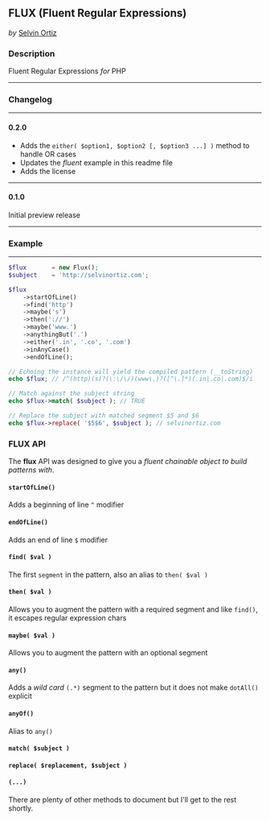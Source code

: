 ## FLUX (Fluent Regular Expressions)
*by* [Selvin Ortiz](http://twitter.com/selvinortiz)

### Description
Fluent Regular Expressions _for_ PHP

----

### Changelog

----
#### 0.2.0
- Adds the `either( $option1, $option2 [, $option3 ...] )` method to handle OR cases
- Updates the *fluent* example in this readme file
- Adds the license

----
#### 0.1.0
Initial preview release

----

### Example
----

```php
$flux		= new Flux();
$subject 	= 'http://selvinortiz.com';

$flux
	->startOfLine()
	->find('http')
	->maybe('s')
	->then('://')
	->maybe('www.')
	->anythingBut('.')
	->either('.in', '.co', '.com')
	->inAnyCase()
	->endOfLine();

// Echoing the instance will yield the compiled pattern (__toString)
echo $flux; // /^(http)(s)?(\:\/\/)(www\.)?([^\.]*)(.in|.co|.com)$/i

// Match against the subject string
echo $flux->match( $subject ); // TRUE

// Replace the subject with matched segment $5 and $6
echo $flux->replace( '$5$6', $subject ); // selvinortiz.com
```

### FLUX API
The **flux** API was designed to give you a *fluent chainable object to build patterns with*.

#### `startOfLine()`
Adds a beginning of line `^` modifier

#### `endOfLine()`
Adds an end of line `$` modifier

#### `find( $val )`
The first `segment` in the pattern, also an alias to `then( $val )`

#### `then( $val )`
Allows you to augment the pattern with a required segment and like `find()`, it escapes regular expression chars

#### `maybe( $val )`
Allows you to augment the pattern with an optional segment

#### `any()`
Adds a *wild card* `(.*)` segment to the pattern but it does not make `dotAll()` explicit

#### `anyOf()`
Alias to `any()`

#### `match( $subject )`

#### `replace( $replacement, $subject )`

#### `(...)`
There are plenty of other methods to document but I'll get to the rest shortly.
